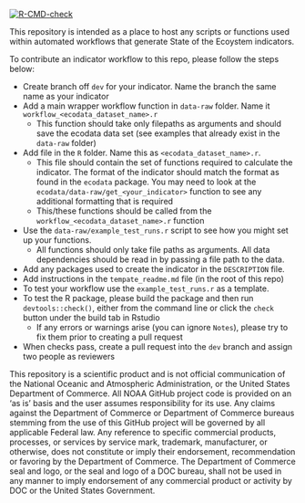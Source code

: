 <!-- badges: start -->
  [![R-CMD-check](https://github.com/NEFSC/READ_EDAB_SOE_Workflows/actions/workflows/R-CMD-check.yaml/badge.svg)](https://github.com/NEFSC/READ_EDAB_SOE_Workflows/actions/workflows/R-CMD-check.yaml)
  <!-- badges: end -->

This repository is intended as a place to host any scripts or functions used within automated workflows that generate State of the Ecoystem indicators.

To contribute an indicator workflow to this repo, please follow the steps below:

-  Create branch off `dev` for your indicator. Name the branch the same name as your indicator
-  Add a main wrapper workflow function in `data-raw` folder. Name it `workflow_<ecodata_dataset_name>.r`
    * This function should take only filepaths as arguments and should save the ecodata data set (see examples that already exist in the `data-raw` folder)
-  Add file in the `R` folder. Name this as `<ecodata_dataset_name>.r`. 
    * This file should contain the set of functions required to calculate the indicator. The format of the indicator should match the format as found in the `ecodata` package. You may need to look at the `ecodata/data-raw/get_<your_indicator>` function to see any additional formatting that is required
    * This/these functions should be called from the `workflow_<ecodata_dataset_name>.r` function
-  Use the `data-raw/example_test_runs.r` script to see how you might set up your functions.
    * All functions should only take file paths as arguments. All data dependencies should be read in by passing a file path to the data.
-  Add any packages used to create the indicator in the `DESCRIPTION` file.
-  Add instructions in the `tempate_readme.md` file (in the root of this repo)
-  To test your workflow use the `example_test_runs.r` as a template.
-  To test the R package, please build the package and then run `devtools::check()`, either from the command line or click the `check` button under the build tab in Rstudio
   - If any errors or warnings arise (you can ignore `Notes`),  please try to fix them prior to creating a pull request
-  When checks pass, create a pull request into the `dev` branch and assign two people as reviewers



This repository is a scientific product and is not official communication of the National Oceanic and Atmospheric Administration, or the United States Department of Commerce. All NOAA GitHub project code is provided on an ‘as is’ basis and the user assumes responsibility for its use. Any claims against the Department of Commerce or Department of Commerce bureaus stemming from the use of this GitHub project will be governed by all applicable Federal law. Any reference to specific commercial products, processes, or services by service mark, trademark, manufacturer, or otherwise, does not constitute or imply their endorsement, recommendation or favoring by the Department of Commerce. The Department of Commerce seal and logo, or the seal and logo of a DOC bureau, shall not be used in any manner to imply endorsement of any commercial product or activity by DOC or the United States Government.
